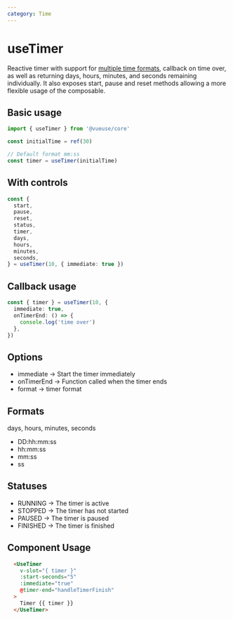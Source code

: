 ```yaml
---
category: Time
---
```


# useTimer

Reactive timer with support for [multiple time formats](https://www.w3.org/TR/NOTE-datetime), callback on time over, as well as returning days, hours, minutes, and seconds remaining individually. It also exposes start, pause and reset methods allowing a more flexible usage of the composable.

## Basic usage

```ts
import { useTimer } from '@vueuse/core'

const initialTime = ref(30)

// Default format mm:ss
const timer = useTimer(initialTime)
```

## With controls
```ts
const {
  start,
  pause,
  reset,
  status,
  timer,
  days,
  hours,
  minutes,
  seconds,
} = useTimer(10, { immediate: true })
```

## Callback usage
```ts
const { timer } = useTimer(10, {
  immediate: true,
  onTimerEnd: () => {
    console.log('time over')
  },
})
```
## Options
- immediate -> Start the timer immediately
- onTimerEnd -> Function called when the timer ends
- format -> timer format

## Formats
days, hours, minutes, seconds
- DD:hh:mm:ss 
- hh:mm:ss
- mm:ss
- ss 

## Statuses

- RUNNING -> The timer is active
- STOPPED -> The timer has not started
- PAUSED -> The timer is paused
- FINISHED -> The timer is finished

## Component Usage

```html
  <UseTimer
    v-slot="{ timer }"
    :start-seconds="5"
    :immediate="true"
    @timer-end="handleTimerFinish"
  > 
    Timer {{ timer }}
  </UseTimer>
```
